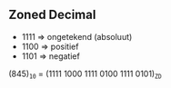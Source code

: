 ## Zoned Decimal


- 1111 => ongetekend (absoluut)
- 1100 => positief
- 1101 => negatief

(845)<code><sub>10</sub></code> = (1111 1000 1111 0100 1111 0101)<code><sub>ZD</sub></code>